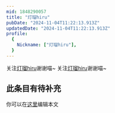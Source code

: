 ```yaml
---
mid: 1848290057
title: "灯瑠hiru"
pubDate: "2024-11-04T11:22:13.913Z"
updatedDate: "2024-11-04T11:22:13.913Z"
profile:
  {
    Nickname: ["灯瑠hiru"],
  }
---
```


关注[灯瑠hiru](https://space.bilibili.com/1848290057)谢谢喵~ 关注[灯瑠hiru](https://space.bilibili.com/1848290057)谢谢喵~

## 此条目有待补充
你可以在[这里](https://github.com/Yuhanawa/VTuber.ICU-Content/edit/master/v/灯瑠hiru/index.md)编辑本文
